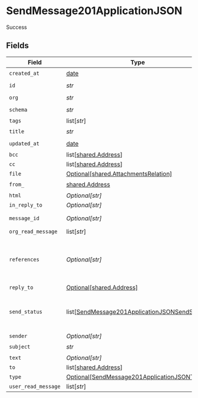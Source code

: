# SendMessage201ApplicationJSON

Success


## Fields

| Field                                                                                                                                                                                                                                                                                                                                                                                         | Type                                                                                                                                                                                                                                                                                                                                                                                          | Required                                                                                                                                                                                                                                                                                                                                                                                      | Description                                                                                                                                                                                                                                                                                                                                                                                   | Example                                                                                                                                                                                                                                                                                                                                                                                       |
| --------------------------------------------------------------------------------------------------------------------------------------------------------------------------------------------------------------------------------------------------------------------------------------------------------------------------------------------------------------------------------------------- | --------------------------------------------------------------------------------------------------------------------------------------------------------------------------------------------------------------------------------------------------------------------------------------------------------------------------------------------------------------------------------------------- | --------------------------------------------------------------------------------------------------------------------------------------------------------------------------------------------------------------------------------------------------------------------------------------------------------------------------------------------------------------------------------------------- | --------------------------------------------------------------------------------------------------------------------------------------------------------------------------------------------------------------------------------------------------------------------------------------------------------------------------------------------------------------------------------------------- | --------------------------------------------------------------------------------------------------------------------------------------------------------------------------------------------------------------------------------------------------------------------------------------------------------------------------------------------------------------------------------------------- |
| `created_at`                                                                                                                                                                                                                                                                                                                                                                                  | [date](https://docs.python.org/3/library/datetime.html#date-objects)                                                                                                                                                                                                                                                                                                                          | :heavy_check_mark:                                                                                                                                                                                                                                                                                                                                                                            | Created date                                                                                                                                                                                                                                                                                                                                                                                  | 2021-02-09T12:41:43.662Z                                                                                                                                                                                                                                                                                                                                                                      |
| `id`                                                                                                                                                                                                                                                                                                                                                                                          | *str*                                                                                                                                                                                                                                                                                                                                                                                         | :heavy_check_mark:                                                                                                                                                                                                                                                                                                                                                                            | Entity ID                                                                                                                                                                                                                                                                                                                                                                                     | 3fa85f64-5717-4562-b3fc-2c963f66afa6                                                                                                                                                                                                                                                                                                                                                          |
| `org`                                                                                                                                                                                                                                                                                                                                                                                         | *str*                                                                                                                                                                                                                                                                                                                                                                                         | :heavy_check_mark:                                                                                                                                                                                                                                                                                                                                                                            | Ivy Organization ID the entity belongs to                                                                                                                                                                                                                                                                                                                                                     | 206801                                                                                                                                                                                                                                                                                                                                                                                        |
| `schema`                                                                                                                                                                                                                                                                                                                                                                                      | *str*                                                                                                                                                                                                                                                                                                                                                                                         | :heavy_check_mark:                                                                                                                                                                                                                                                                                                                                                                            | URL-friendly identifier for the entity schema                                                                                                                                                                                                                                                                                                                                                 | message                                                                                                                                                                                                                                                                                                                                                                                       |
| `tags`                                                                                                                                                                                                                                                                                                                                                                                        | list[*str*]                                                                                                                                                                                                                                                                                                                                                                                   | :heavy_minus_sign:                                                                                                                                                                                                                                                                                                                                                                            | Entity tags                                                                                                                                                                                                                                                                                                                                                                                   |                                                                                                                                                                                                                                                                                                                                                                                               |
| `title`                                                                                                                                                                                                                                                                                                                                                                                       | *str*                                                                                                                                                                                                                                                                                                                                                                                         | :heavy_check_mark:                                                                                                                                                                                                                                                                                                                                                                            | Entity title                                                                                                                                                                                                                                                                                                                                                                                  |                                                                                                                                                                                                                                                                                                                                                                                               |
| `updated_at`                                                                                                                                                                                                                                                                                                                                                                                  | [date](https://docs.python.org/3/library/datetime.html#date-objects)                                                                                                                                                                                                                                                                                                                          | :heavy_check_mark:                                                                                                                                                                                                                                                                                                                                                                            | Updated date                                                                                                                                                                                                                                                                                                                                                                                  | 2021-02-10T09:14:31.990Z                                                                                                                                                                                                                                                                                                                                                                      |
| `bcc`                                                                                                                                                                                                                                                                                                                                                                                         | list[[shared.Address](../../models/shared/address.md)]                                                                                                                                                                                                                                                                                                                                        | :heavy_minus_sign:                                                                                                                                                                                                                                                                                                                                                                            | Bcc email addresses                                                                                                                                                                                                                                                                                                                                                                           |                                                                                                                                                                                                                                                                                                                                                                                               |
| `cc`                                                                                                                                                                                                                                                                                                                                                                                          | list[[shared.Address](../../models/shared/address.md)]                                                                                                                                                                                                                                                                                                                                        | :heavy_minus_sign:                                                                                                                                                                                                                                                                                                                                                                            | Cc email addresses                                                                                                                                                                                                                                                                                                                                                                            |                                                                                                                                                                                                                                                                                                                                                                                               |
| `file`                                                                                                                                                                                                                                                                                                                                                                                        | [Optional[shared.AttachmentsRelation]](../../models/shared/attachmentsrelation.md)                                                                                                                                                                                                                                                                                                            | :heavy_minus_sign:                                                                                                                                                                                                                                                                                                                                                                            | Message attachments                                                                                                                                                                                                                                                                                                                                                                           |                                                                                                                                                                                                                                                                                                                                                                                               |
| `from_`                                                                                                                                                                                                                                                                                                                                                                                       | [shared.Address](../../models/shared/address.md)                                                                                                                                                                                                                                                                                                                                              | :heavy_check_mark:                                                                                                                                                                                                                                                                                                                                                                            | N/A                                                                                                                                                                                                                                                                                                                                                                                           |                                                                                                                                                                                                                                                                                                                                                                                               |
| `html`                                                                                                                                                                                                                                                                                                                                                                                        | *Optional[str]*                                                                                                                                                                                                                                                                                                                                                                               | :heavy_minus_sign:                                                                                                                                                                                                                                                                                                                                                                            | HTML body                                                                                                                                                                                                                                                                                                                                                                                     | <div>We at ABC GmbH would like to request a price quote for the solar panel.</div>                                                                                                                                                                                                                                                                                                            |
| `in_reply_to`                                                                                                                                                                                                                                                                                                                                                                                 | *Optional[str]*                                                                                                                                                                                                                                                                                                                                                                               | :heavy_minus_sign:                                                                                                                                                                                                                                                                                                                                                                            | In-Reply-To header. Value is the `message_id` of parent message.<br/>                                                                                                                                                                                                                                                                                                                         | <CALHgQpziyxW9NaFUs+nRMykzr6Ljq6vjq4WO9SaihAuMasuDyg@mail.gmail.com>                                                                                                                                                                                                                                                                                                                          |
| `message_id`                                                                                                                                                                                                                                                                                                                                                                                  | *Optional[str]*                                                                                                                                                                                                                                                                                                                                                                               | :heavy_minus_sign:                                                                                                                                                                                                                                                                                                                                                                            | Message ID which is from email provider. If you provide `message-id`, API overrides by its own value.                                                                                                                                                                                                                                                                                         | <0102017b97a502f8-a67f01c2-68cc-4928-b91b-45853f34e259-000000@eu-west-1.amazonses.com>                                                                                                                                                                                                                                                                                                        |
| `org_read_message`                                                                                                                                                                                                                                                                                                                                                                            | list[*str*]                                                                                                                                                                                                                                                                                                                                                                                   | :heavy_minus_sign:                                                                                                                                                                                                                                                                                                                                                                            | Ivy Organization ID of organization read the message.                                                                                                                                                                                                                                                                                                                                         |                                                                                                                                                                                                                                                                                                                                                                                               |
| `references`                                                                                                                                                                                                                                                                                                                                                                                  | *Optional[str]*                                                                                                                                                                                                                                                                                                                                                                               | :heavy_minus_sign:                                                                                                                                                                                                                                                                                                                                                                            | References header. Value is the series of `message_id` which is reparated by space to indicate that message has parent.\<br/>The last message ID in references identifies the parent. The first message ID in references identifies the first message in the thread.\<br/>The basic idea is that sender should copy `references` from the parent and append the parent's `message_id` when replying.<br/> | <0102017b97a502f8-a67f01c2-68cc-4928-b91b-45853f34e259-000000@eu-west-1.amazonses.com> <CALHgQpziyxW9NaFUs+nRMykzr6Ljq6vjq4WO9SaihAuMasuDyg@mail.gmail.com>                                                                                                                                                                                                                                   |
| `reply_to`                                                                                                                                                                                                                                                                                                                                                                                    | [Optional[shared.Address]](../../models/shared/address.md)                                                                                                                                                                                                                                                                                                                                    | :heavy_minus_sign:                                                                                                                                                                                                                                                                                                                                                                            | N/A                                                                                                                                                                                                                                                                                                                                                                                           |                                                                                                                                                                                                                                                                                                                                                                                               |
| `send_status`                                                                                                                                                                                                                                                                                                                                                                                 | list[[SendMessage201ApplicationJSONSendStatus](../../models/operations/sendmessage201applicationjsonsendstatus.md)]                                                                                                                                                                                                                                                                           | :heavy_minus_sign:                                                                                                                                                                                                                                                                                                                                                                            | Sent message status. The array contains sending message status corresponding to all recipients. For more detail, check `send_status` of each recipient in `to`, `cc`, `bcc`\<br/>Reference at <https://docs.aws.amazon.com/ses/latest/DeveloperGuide/monitor-sending-activity.html><br/>                                                                                                      |                                                                                                                                                                                                                                                                                                                                                                                               |
| `sender`                                                                                                                                                                                                                                                                                                                                                                                      | *Optional[str]*                                                                                                                                                                                                                                                                                                                                                                               | :heavy_minus_sign:                                                                                                                                                                                                                                                                                                                                                                            | Ivy User ID of user sends the message.                                                                                                                                                                                                                                                                                                                                                        | 206801                                                                                                                                                                                                                                                                                                                                                                                        |
| `subject`                                                                                                                                                                                                                                                                                                                                                                                     | *str*                                                                                                                                                                                                                                                                                                                                                                                         | :heavy_check_mark:                                                                                                                                                                                                                                                                                                                                                                            | Subject                                                                                                                                                                                                                                                                                                                                                                                       | Request for solar panel price                                                                                                                                                                                                                                                                                                                                                                 |
| `text`                                                                                                                                                                                                                                                                                                                                                                                        | *Optional[str]*                                                                                                                                                                                                                                                                                                                                                                               | :heavy_minus_sign:                                                                                                                                                                                                                                                                                                                                                                            | Text body                                                                                                                                                                                                                                                                                                                                                                                     | We at ABC GmbH would like to request a price quote for the solar panel.                                                                                                                                                                                                                                                                                                                       |
| `to`                                                                                                                                                                                                                                                                                                                                                                                          | list[[shared.Address](../../models/shared/address.md)]                                                                                                                                                                                                                                                                                                                                        | :heavy_minus_sign:                                                                                                                                                                                                                                                                                                                                                                            | To email addresses                                                                                                                                                                                                                                                                                                                                                                            |                                                                                                                                                                                                                                                                                                                                                                                               |
| `type`                                                                                                                                                                                                                                                                                                                                                                                        | [Optional[SendMessage201ApplicationJSONType]](../../models/operations/sendmessage201applicationjsontype.md)                                                                                                                                                                                                                                                                                   | :heavy_minus_sign:                                                                                                                                                                                                                                                                                                                                                                            | Message type                                                                                                                                                                                                                                                                                                                                                                                  |                                                                                                                                                                                                                                                                                                                                                                                               |
| `user_read_message`                                                                                                                                                                                                                                                                                                                                                                           | list[*str*]                                                                                                                                                                                                                                                                                                                                                                                   | :heavy_minus_sign:                                                                                                                                                                                                                                                                                                                                                                            | Ivy User ID of user read the message.                                                                                                                                                                                                                                                                                                                                                         |                                                                                                                                                                                                                                                                                                                                                                                               |
